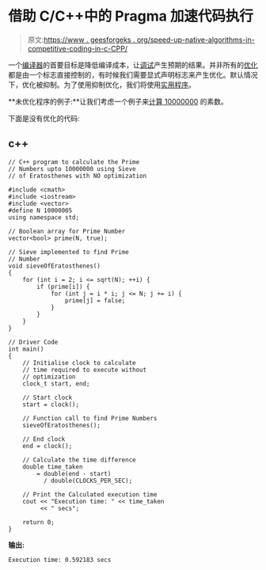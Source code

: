 # 借助 C/C++中的 Pragma 加速代码执行

> 原文:[https://www . geesforgeks . org/speed-up-native-algorithms-in-competitive-coding-in-c-CPP/](https://www.geeksforgeeks.org/speed-up-naive-algorithms-in-competitive-coding-in-c-cpp/)

一个[编译器](https://www.geeksforgeeks.org/introduction-of-compiler-design/)的首要目标是降低编译成本，让[调试](https://www.geeksforgeeks.org/software-engineering-debugging/)产生预期的结果。并非所有的[优化](https://www.geeksforgeeks.org/basic-code-optimizations-in-c/)都是由一个标志直接控制的，有时候我们需要显式声明标志来产生优化。默认情况下，优化被抑制。为了使用抑制优化，我们将使用[实用程序](https://www.geeksforgeeks.org/pragma-directive-in-c-c/)。

**未优化程序的例子:**让我们考虑一个例子来[计算 10000000](https://www.geeksforgeeks.org/sieve-of-eratosthenes/) 的素数。

下面是没有优化的代码:

## c++

```
// C++ program to calculate the Prime
// Numbers upto 10000000 using Sieve
// of Eratosthenes with NO optimization

#include <cmath>
#include <iostream>
#include <vector>
#define N 10000005
using namespace std;

// Boolean array for Prime Number
vector<bool> prime(N, true);

// Sieve implemented to find Prime
// Number
void sieveOfEratosthenes()
{
    for (int i = 2; i <= sqrt(N); ++i) {
        if (prime[i]) {
            for (int j = i * i; j <= N; j += i) {
                prime[j] = false;
            }
        }
    }
}

// Driver Code
int main()
{
    // Initialise clock to calculate
    // time required to execute without
    // optimization
    clock_t start, end;

    // Start clock
    start = clock();

    // Function call to find Prime Numbers
    sieveOfEratosthenes();

    // End clock
    end = clock();

    // Calculate the time difference
    double time_taken
        = double(end - start)
          / double(CLOCKS_PER_SEC);

    // Print the Calculated execution time
    cout << "Execution time: " << time_taken
         << " secs";

    return 0;
}
```

**输出:**

```
Execution time: 0.592183 secs
```